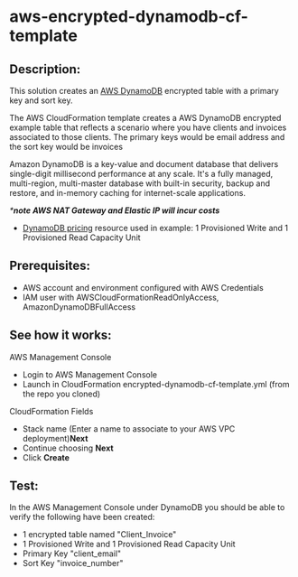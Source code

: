 # aws-encrypted-dynamodb-cf-template

## Description:

This solution creates an [AWS DynamoDB](https://aws.amazon.com/dynamodb/) encrypted table with a primary key and sort key.

The AWS CloudFormation template creates a AWS DynamoDB encrypted example table that reflects a scenario where you have clients and invoices associated to those clients. The primary keys would be email address and the sort key would be invoices

Amazon DynamoDB is a key-value and document database that delivers single-digit millisecond performance at any scale. It's a fully managed, multi-region, multi-master database with built-in security, backup and restore, and in-memory caching for internet-scale applications.

_***note AWS NAT Gateway and Elastic IP will incur costs**_

* [DynamoDB pricing](https://aws.amazon.com/dynamodb/pricing/) resource used in example: 1 Provisioned Write and 1 Provisioned Read Capacity Unit

## Prerequisites:

* AWS account and environment configured with AWS Credentials
* IAM user with AWSCloudFormationReadOnlyAccess, AmazonDynamoDBFullAccess

## See how it works:

AWS Management Console

* Login to AWS Management Console
* Launch in CloudFormation encrypted-dynamodb-cf-template.yml (from the repo you cloned)

CloudFormation Fields

* Stack name (Enter a name to associate to your AWS VPC deployment)**Next**
* Continue choosing **Next**
* Click **Create**

## Test:

In the AWS Management Console under DynamoDB you should be able to verify the following have been created:

* 1 encrypted table named "Client_Invoice"
* 1 Provisioned Write and 1 Provisioned Read Capacity Unit
* Primary Key "client_email"
* Sort Key "invoice_number"
